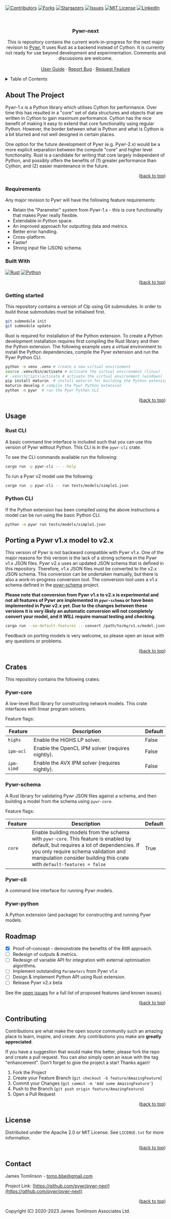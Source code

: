 <!-- PROJECT SHIELDS -->
<!--
*** I'm using markdown "reference style" links for readability.
*** Reference links are enclosed in brackets [ ] instead of parentheses ( ).
*** See the bottom of this document for the declaration of the reference variables
*** for contributors-url, forks-url, etc. This is an optional, concise syntax you may use.
*** https://www.markdownguide.org/basic-syntax/#reference-style-links
-->
[![Contributors][contributors-shield]][contributors-url]
[![Forks][forks-shield]][forks-url]
[![Stargazers][stars-shield]][stars-url]
[![Issues][issues-shield]][issues-url]
[![MIT License][license-shield]][license-url]
[![LinkedIn][linkedin-shield]][linkedin-url]


<!-- PROJECT LOGO -->
<br />
<div align="center">

<!--
***  <a href="https://github.com/pywr/pywr-next">
***    <img src="images/logo.png" alt="Logo" width="80" height="80">
***  </a>
-->

<h3 align="center">Pywr-next</h3>

  <p align="center">
    This is repository contains the current work-in-progress for the next major revision to
    <a href="https://github.com/pywr/pywr">Pywr.</a> It uses Rust as a backend instead of Cython. It
    is currently not ready for use beyond development and experimentation. Comments and discussions are welcome.
    <br />
    <br />
    <a href="https://pywr.github.io/pywr-next/">User Guide</a>
    ·
    <a href="https://github.com/pywr/pywr-next/issues">Report Bug</a>
    ·
    <a href="https://github.com/pywr/pywr-next/issues">Request Feature</a>
  </p>
</div>



<!-- TABLE OF CONTENTS -->
<details>
  <summary>Table of Contents</summary>
  <ol>
    <li>
      <a href="#about-the-project">About The Project</a>
      <ul>
        <li><a href="#built-with">Built With</a></li>
      </ul>
    </li>
    <li>
      <a href="#getting-started">Getting Started</a>
      <ul>
        <li><a href="#prerequisites">Prerequisites</a></li>
        <li><a href="#installation">Installation</a></li>
      </ul>
    </li>
    <li><a href="#usage">Usage</a></li>
    <li><a href="#roadmap">Roadmap</a></li>
    <li><a href="#contributing">Contributing</a></li>
    <li><a href="#license">License</a></li>
    <li><a href="#contact">Contact</a></li>
    <li><a href="#acknowledgments">Acknowledgments</a></li>
  </ol>
</details>



<!-- ABOUT THE PROJECT -->

## About The Project

Pywr-1.x is a Python library which utilises Cython for performance. Over time this has resulted in a "core"
set of data structures and objects that are written in Cython to gain maximum performance. Cython has the nice
benefit of making it easy to extend that core functionality using regular Python. However, the border between what
is Python and what is Cython is a bit blurred and not well designed in certain places.

One option for the future development of Pywr (e.g. Pywr-2.x) would be a more explicit separation between the compute
"core" and higher level functionality. Rust is a candidate for writing that core largely independent of Python, and
possibly offers the benefits of (1) greater performance than Cython, and (2) easier maintenance in the future.

<p align="right">(<a href="#readme-top">back to top</a>)</p>

### Requirements

Any major revision to Pywr will have the following feature requirements:

- Retain the "Parameter" system from Pywr-1.x - this is core functionality that makes Pywr really flexible.
- Extendable in Python space.
- An improved approach for outputting data and metrics.
- Better error handling.
- Cross-platform.
- Faster!
- Strong input file (JSON) schema.

### Built With

[![Rust][Rust]][Rust-url]
[![Python][Python]][Python-url]


<p align="right">(<a href="#readme-top">back to top</a>)</p>



<!-- GETTING STARTED -->

### Getting started

This repository contains a version of Clp using Git submodules. In order to build those submodules
must be initialised first.

```bash
git submodule init
git submodule update
```

Rust is required for installation of the Python extension. To create a Python development installation
requires first compiling the Rust library and then the Python extension. The following example uses
a virtual environment to install the Python dependencies, compile the Pywr extension and run the Pywr Python CLI.

```bash
python -m venv .venv # create a new virtual environment
source .venv/bin/activate # activate the virtual environment (linux)
# .venv\Scripts\activate # activate the virtual environment (windows)
pip install maturin  # install maturin for building the Python extension
maturin develop # compile the Pywr Python extension
python -m pywr  # run the Pywr Python CLI
```

<p align="right">(<a href="#readme-top">back to top</a>)</p>



<!-- USAGE EXAMPLES -->

## Usage

### Rust CLI

A basic command line interface is included such that you can use this version of Pywr without Python.
This CLI is in the `pywr-cli` crate.

To see the CLI commands available run the following:

```bash
cargo run -p pywr-cli -- --help
```

To run a Pywr v2 model use the following:

```bash
cargo run -p pywr-cli -- run tests/models/simple1.json
```

### Python CLI

If the Python extension has been compiled using the above instructions a model can be run using the basic Python
CLI.

```bash
python -m pywr run tests/models/simple1.json
```

## Porting a Pywr v1.x model to v2.x

This version of Pywr is not backward compatible with Pywr v1.x. One of the major reasons for this version is the
lack of a strong schema in the Pywr v1.x JSON files. Pywr v2.x uses an updated JSON schema that is defined in this
repository. Therefore, v1.x JSON files must be converted to the v2.x JSON schema. This conversion can be undertaken
manually, but there is also a work-in-progress conversion tool. The conversion tool uses a v1.x schema defined in
the [pywr-schema](https://github.com/pywr/pywr-schema) project.

**Please note that conversion from Pywr v1.x to v2.x is experimental and not all features of Pywr are implemented
in `pywr-schema` or have been implemented in Pywr v2.x yet. Due to the changes between these versions it is very
likely an automatic conversion will not completely convert your model, and it _WILL_ require manual testing and
checking.**

```bash
cargo run --no-default-features -- convert /path/to/my/v1.x/model.json
```

Feedback on porting models is very welcome, so please open an issue with any questions or problems.


<!-- _For more examples, please refer to the [Documentation](https://example.com)_ -->

<p align="right">(<a href="#readme-top">back to top</a>)</p>

<!-- CRATES -->

## Crates

This repository contains the following crates:

### Pywr-core

A low-level Rust library for constructing network models. This crate interfaces with linear program solvers.

Feature flags:

| Feature    | Description                                      | Default |
|------------|--------------------------------------------------|---------|
| `highs`    | Enable the HiGHS LP solver.                      | False   |
| `ipm-ocl`  | Enable the OpenCL IPM solver (requires nightly). | False   |
| `ipm-simd` | Enable the AVX IPM solver (requires nightly).    | False   |

### Pywr-schema

A Rust library for validating Pywr JSON files against a schema, and then building a model from the schema
using `pywr-core`.

Feature flags:

| Feature | Description                                                                                                                                                                                                                                          | Default |
|---------|------------------------------------------------------------------------------------------------------------------------------------------------------------------------------------------------------------------------------------------------------|---------|
| `core`  | Enable building models from the schema with `pywr-core`. This feature is enabled by default, but requires a lot of dependencies. If you only require schema validation and manipulation consider building this crate with `default-features = false` | True    |

### Pywr-cli

A command line interface for running Pywr models.

### Pywr-python

A Python extension (and package) for constructing and running Pywr models.


<!-- ROADMAP -->

## Roadmap

- [x] Proof-of-concept - demonstrate the benefits of the RIIR approach.
- [ ] Redesign of outputs & metrics.
- [ ] Redesign of variable API for integration with external optimisation algorithms.
- [ ] Implement outstanding `Parameters` from Pywr v1.x
- [ ] Design & implement Python API using Rust extension.
- [ ] Release Pywr v2.x beta

See the [open issues](https://github.com/pywr/pywr-next/issues) for a full list of proposed features (and known issues).

<p align="right">(<a href="#readme-top">back to top</a>)</p>



<!-- CONTRIBUTING -->

## Contributing

Contributions are what make the open source community such an amazing place to learn, inspire, and create. Any
contributions you make are **greatly appreciated**.

If you have a suggestion that would make this better, please fork the repo and create a pull request. You can also
simply open an issue with the tag "enhancement".
Don't forget to give the project a star! Thanks again!

1. Fork the Project
2. Create your Feature Branch (`git checkout -b feature/AmazingFeature`)
3. Commit your Changes (`git commit -m 'Add some AmazingFeature'`)
4. Push to the Branch (`git push origin feature/AmazingFeature`)
5. Open a Pull Request

<p align="right">(<a href="#readme-top">back to top</a>)</p>


<!-- LICENSE -->

## License

Distributed under the Apache 2.0 or MIT License. See `LICENSE.txt` for more information.

<p align="right">(<a href="#readme-top">back to top</a>)</p>

<!-- CONTACT -->

## Contact

James Tomlinson - tomo.bbe@gmail.com

Project Link: [https://github.com/pywr/pywr-next](https://github.com/pywr/pywr-next)

<p align="right">(<a href="#readme-top">back to top</a>)</p>



<!-- MARKDOWN LINKS & IMAGES -->
<!-- https://www.markdownguide.org/basic-syntax/#reference-style-links -->

[contributors-shield]: https://img.shields.io/github/contributors/pywr/pywr-next.svg?style=for-the-badge

[contributors-url]: https://github.com/pywr/pywr-next/graphs/contributors

[forks-shield]: https://img.shields.io/github/forks/pywr/pywr-next.svg?style=for-the-badge

[forks-url]: https://github.com/pywr/pywr-next/network/members

[stars-shield]: https://img.shields.io/github/stars/pywr/pywr-next.svg?style=for-the-badge

[stars-url]: https://github.com/pywr/pywr-next/stargazers

[issues-shield]: https://img.shields.io/github/issues/pywr/pywr-next.svg?style=for-the-badge

[issues-url]: https://github.com/pywr/pywr-next/issues

[license-shield]: https://img.shields.io/github/license/pywr/pywr-next.svg?style=for-the-badge

[license-url]: https://github.com/pywr/pywr-next/blob/main/LICENSE

[linkedin-shield]: https://img.shields.io/badge/-LinkedIn-black.svg?style=for-the-badge&logo=linkedin&colorB=555

[linkedin-url]: https://linkedin.com/in/james-tomlinson-a465352b

[Rust]: https://img.shields.io/badge/rust-ef4a23?style=for-the-badge&logo=rust&logoColor=white

[Rust-url]: https://www.rust-lang.org/

[Python]: https://img.shields.io/badge/python-275277?style=for-the-badge&logo=python&logoColor=white

[Python-url]: https://www.python.org/

Copyright (C) 2020-2023 James Tomlinson Associates Ltd.
